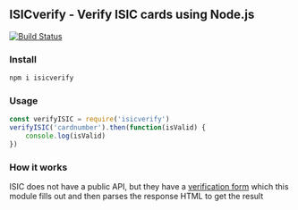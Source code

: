 ## ISICverify - Verify ISIC cards using Node.js
[![Build Status](https://travis-ci.com/gbougakov/isicverify.svg?branch=master)](https://travis-ci.com/gbougakov/isicverify)
### Install
```bash
npm i isicverify
```

### Usage
```js
const verifyISIC = require('isicverify')
verifyISIC('cardnumber').then(function(isValid) {
	console.log(isValid)
})
```

### How it works
ISIC does not have a public API, but they have a [verification form](https://www.isic.org/verify/) which this module fills out and then parses the response HTML to get the result
